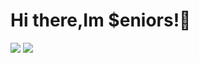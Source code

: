 # Hi there,Im $eniors!👋

<img src= "https://github-readme-stats.vercel.app/api?username=senniorss&show_icons=true&theme=tokyonight">

<img src= "(https://github-readme-stats.vercel.app/api/top-langs/?username=senniorss&layout=compact)">
